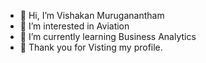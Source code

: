 - 👋 Hi, I’m Vishakan Muruganantham
- 👀 I’m interested in Aviation
- 🌱 I’m currently learning Business Analytics
- 💞️ Thank you for Visting my profile.  

<!---
Mvisha18/Mvisha18 is a ✨ special ✨ repository because its `README.md` (this file) appears on your GitHub profile.
You can click the Preview link to take a look at your changes.
--->
